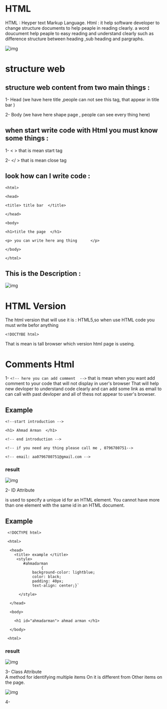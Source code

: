 # HTML 

 HTML : Heyper text Markup Language.  Html : it help software developer to change structure  documents to help peaple in reading clearly. a word doucument help peaple to easy reading and understand clearly such as difference structure between heading ,sub heading and pargraphs. 
 
 ![img](assets/word.png)

# structure web 

## structure web content from two main things : 

  1- Head (we have here title ,people can not see this tag, that appear in title bar )

  2- Body (we have  here shape page , people can  see every thing here)

## when start write code with Html you must know some things : 

  1- <  > that is mean start tag    
  
   2- </  >  that is mean close tag 

## look how can I write code :

 `<html>`

  `<head>`

   `<title> title bar  </title>`

  `</head> `

  `<body> `

   `<h1>title the page  </h1>`

  `<p> you can write here ang thing      </p>`

  `</body>`

 `</html>`

## This is the Description : 
 ![img](assets/html.png)

# HTML Version
 The html version that will use it is : HTML5,so when use HTML code you must write befor anything

  `<!DOCTYBE html>`

 That is  mean is tall browser which version html page is useing. 

# Comments Html  

  1- `<!-- here you can add comment  -->` that is mean when you want add comment to your code that will not display in user's browser 
  That will help  new devloper to understand code clearly and can add some link as email to can call with past devloper and all of thess not appear to user's browser.

  ## Example 

  `<!--start introduction -->`

  `<h1> Ahmad Arman  </h1>`

  `<!-- end introduction -->`
 
  `<!-- if you need any thing please call me , 0796780751-->` 

  `<!-- email: aa0796780751@gmail.com -->`

 ### result 

 ![img](assets/res..png)

 2- ID Attribute 

  is used to specify a unique id for an HTML element.
  You cannot have more than one element with the same id in an HTML document.

  ## Example 

     <!DOCTYPE html>

     <html>

      <head> 
        <title> example </title>
         <style>
            #ahmadarman
                    {
                background-color: lightblue;
                color: black;
                padding: 40px;
                text-align: center;}`
 
          </style>

      </head>

      <body>
    
        <h1 id="ahmadarman"> ahmad arman </h1>

      </body>

     <html>


### result 

 ![img](assets/ss.png) 

 3- Class Attribute  
 A method for identifying multiple items
On it is different from
Other items on the page.

 ![img](assets/22.png)

4- 


 







